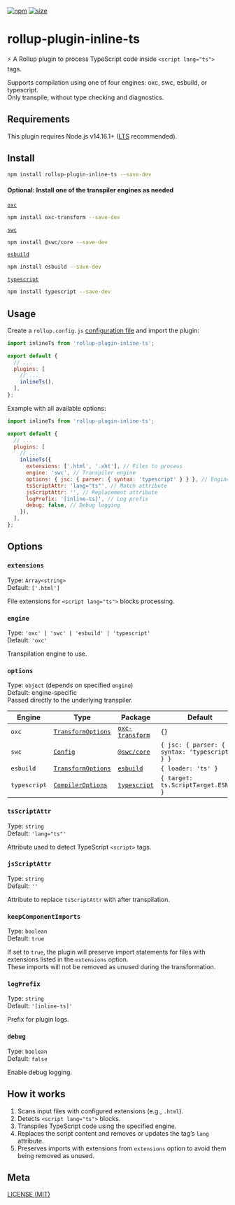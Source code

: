 [npm]: https://img.shields.io/npm/v/rollup-plugin-inline-ts
[npm-url]: https://www.npmjs.com/package/rollup-plugin-inline-ts
[size]: https://packagephobia.now.sh/badge?p=rollup-plugin-inline-ts
[size-url]: https://packagephobia.now.sh/result?p=rollup-plugin-inline-ts

[![npm][npm]][npm-url]
[![size][size]][size-url]

# rollup-plugin-inline-ts

⚡ A Rollup plugin to process TypeScript code inside `<script lang="ts">` tags.

Supports compilation using one of four engines: oxc, swc, esbuild, or typescript.  
Only transpile, without type checking and diagnostics.

## Requirements

This plugin requires Node.js v14.16.1+ ([LTS](https://github.com/nodejs/Release) recommended).

## Install

```sh
npm install rollup-plugin-inline-ts --save-dev
```

#### Optional: Install one of the transpiler engines as needed

[`oxc`](https://www.npmjs.com/package/oxc-transform)

```sh
npm install oxc-transform --save-dev
```

[`swc`](https://www.npmjs.com/package/@swc/core)

```sh
npm install @swc/core --save-dev
```

[`esbuild`](https://www.npmjs.com/package/esbuild)

```sh
npm install esbuild --save-dev
```

[`typescript`](https://www.npmjs.com/package/typescript)

```sh
npm install typescript --save-dev
```

## Usage

Create a `rollup.config.js` [configuration file](https://www.rollupjs.org/guide/en/#configuration-files) and import the
plugin:

```js
import inlineTs from 'rollup-plugin-inline-ts';

export default {
  // ...
  plugins: [
    // ...
    inlineTs(),
  ],
};
```

Example with all available options:

```js
import inlineTs from 'rollup-plugin-inline-ts';

export default {
  // ...
  plugins: [
    // ...
    inlineTs({
      extensions: ['.html', '.xht'], // Files to process
      engine: 'swc', // Transpiler engine
      options: { jsc: { parser: { syntax: 'typescript' } } }, // Engine specific options
      tsScriptAttr: 'lang="ts"', // Match attribute
      jsScriptAttr: '', // Replacement attribute
      logPrefix: '[inline-ts]', // Log prefix
      debug: false, // Debug logging
    }),
  ],
};
```

## Options

### `extensions`

Type: `Array<string>`  
Default: `['.html']`

File extensions for `<script lang="ts">` blocks processing.

### `engine`

Type: `'oxc' | 'swc' | 'esbuild' | 'typescript'`  
Default: `'oxc'`

Transpilation engine to use.

### `options`

Type: `object` (depends on specified `engine`)  
Default: engine-specific  
Passed directly to the underlying transpiler.

| Engine       | Type                                                                          | Package                                                        | Default                                         |
| ------------ | ----------------------------------------------------------------------------- | -------------------------------------------------------------- | ----------------------------------------------- |
| `oxc`        | [`TransformOptions`](https://oxc.rs/docs/guide/usage/transformer)             | [`oxc-transform`](https://www.npmjs.com/package/oxc-transform) | `{}`                                            |
| `swc`        | [`Config`](https://swc.rs/docs/usage/core#transform)                          | [`@swc/core`](https://www.npmjs.com/package/@swc/core)         | `{ jsc: { parser: { syntax: 'typescript' } } }` |
| `esbuild`    | [`TransformOptions`](https://esbuild.github.io/api/#transform)                | [`esbuild`](https://www.npmjs.com/package/esbuild)             | `{ loader: 'ts' }`                              |
| `typescript` | [`CompilerOptions`](https://www.typescriptlang.org/tsconfig/#compilerOptions) | [`typescript`](https://www.npmjs.com/package/typescript)       | `{ target: ts.ScriptTarget.ESNext }`            |

### `tsScriptAttr`

Type: `string`  
Default: `'lang="ts"'`

Attribute used to detect TypeScript `<script>` tags.

### `jsScriptAttr`

Type: `string`  
Default: `''`

Attribute to replace `tsScriptAttr` with after transpilation.

### `keepComponentImports`

Type: `boolean`  
Default: `true`

If set to `true`, the plugin will preserve import statements for files with extensions listed in the `extensions` option.  
These imports will not be removed as unused during the transformation.

### `logPrefix`

Type: `string`  
Default: `'[inline-ts]'`

Prefix for plugin logs.

### `debug`

Type: `boolean`  
Default: `false`

Enable debug logging.

## How it works

1. Scans input files with configured extensions (e.g., `.html`).
2. Detects `<script lang="ts">` blocks.
3. Transpiles TypeScript code using the specified engine.
4. Replaces the script content and removes or updates the tag’s `lang` attribute.
5. Preserves imports with extensions from `extensions` option to avoid them being removed as unused.

## Meta

[LICENSE (MIT)](/LICENSE)
